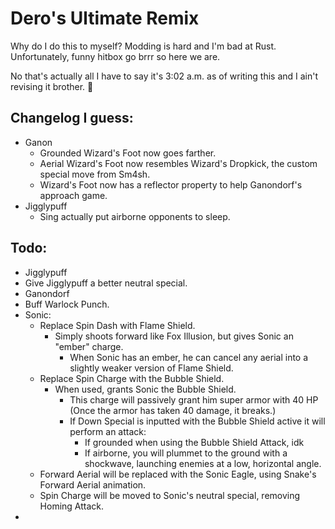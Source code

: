 # Dero's Ultimate Remix

Why do I do this to myself? Modding is hard and I'm bad at Rust. Unfortunately, funny hitbox go brrr so here we are.

No that's actually all I have to say it's 3:02 a.m. as of writing this and I ain't revising it brother. 🦅

## Changelog I guess:
  - Ganon
    -  Grounded Wizard's Foot now goes farther.
    -  Aerial Wizard's Foot now resembles Wizard's Dropkick, the custom special move from Sm4sh.
    -  Wizard's Foot now has a reflector property to help Ganondorf's approach game. 
  - Jigglypuff
    -  Sing actually put airborne opponents to sleep.
## Todo:
  - Jigglypuff
  -   Give Jigglypuff a better neutral special.
  - Ganondorf
  -   Buff Warlock Punch.
  - Sonic:
    - Replace Spin Dash with Flame Shield.
      - Simply shoots forward like Fox Illusion, but gives Sonic an "ember" charge.
        - When Sonic has an ember, he can cancel any aerial into a slightly weaker version of Flame Shield.
    - Replace Spin Charge with the Bubble Shield.
      - When used, grants Sonic the Bubble Shield.
        - This charge will passively grant him super armor with 40 HP (Once the armor has taken 40 damage, it breaks.)
        - If Down Special is inputted with the Bubble Shield active it will perform an attack:
          - If grounded when using the Bubble Shield Attack, idk
          - If airborne, you will plummet to the ground with a shockwave, launching enemies at a low, horizontal angle.
    - Forward Aerial will be replaced with the Sonic Eagle, using Snake's Forward Aerial animation.
    - Spin Charge will be moved to Sonic's neutral special, removing Homing Attack.
  - 
